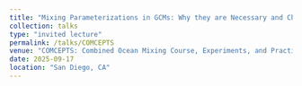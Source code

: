 ```yaml
---
title: "Mixing Parameterizations in GCMs: Why they are Necessary and Challenging"
collection: talks
type: "invited lecture"
permalink: /talks/COMCEPTS
venue: "COMCEPTS: Combined Ocean Mixing Course, Experiments, and Practices for Turbulence Sampling"
date: 2025-09-17
location: "San Diego, CA"
---
```


